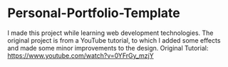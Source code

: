 # Personal-Portfolio-Template
I made this project while learning web development technologies. The original project is from a YouTube tutorial, to which I added some effects and made some minor improvements to the design.
Original Tutorial: https://www.youtube.com/watch?v=0YFrGy_mzjY
